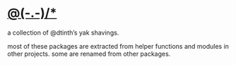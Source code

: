 # [@(-.-)/\*][npm]

[npm]: https://www.npmjs.com/~(-.-)/

a collection of @dtinth’s yak shavings.

most of these packages are extracted from helper functions and modules in other projects. some are renamed from other packages.

